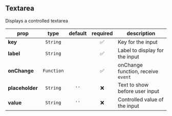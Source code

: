 ## Textarea

Displays a controlled textarea

prop | type | default | required | description
---- | :----: | :-------: | :--------: | -----------
**key** | `String` |  | :white_check_mark: | Key for the input
**label** | `String` |  | :white_check_mark: | Label to display for the input
**onChange** | `Function` |  | :white_check_mark: | onChange function, receive `event`
**placeholder** | `String` | `''` | :x: | Text to show before user input
**value** | `String` | `''` | :x: | Controlled value of the input

